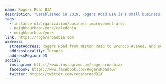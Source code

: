 ```yaml
---
name: Rogers Road BIA
description: "Established in 2019, Rogers Road BIA is a small business collective bounded by Weston Road to the west and Bronoco Avenue to the east, and the area along Keele Street, south to Lavender Road. From its old-school charm to its delicious eats and friendly people, there's something truly special about this neighbourhood."
tags:
  - instance-of/organization/business-improvement-area
  - neighbourhood/york/caledonia
  - neighbourhood/york
link: https://rogersroadbia.com
address:
  streetAddress: Rogers Road from Weston Road to Bronoco Avenue, and Keele Street south to Lavender Road
  addressLocality: Toronto
  addressRegion: ON
social:
  instagram: https://www.instagram.com/rogersroadbia/
  facebook: https://www.facebook.com/RogersRoadTO/
  twitter: https://twitter.com/rogersroadBIA
---
```

